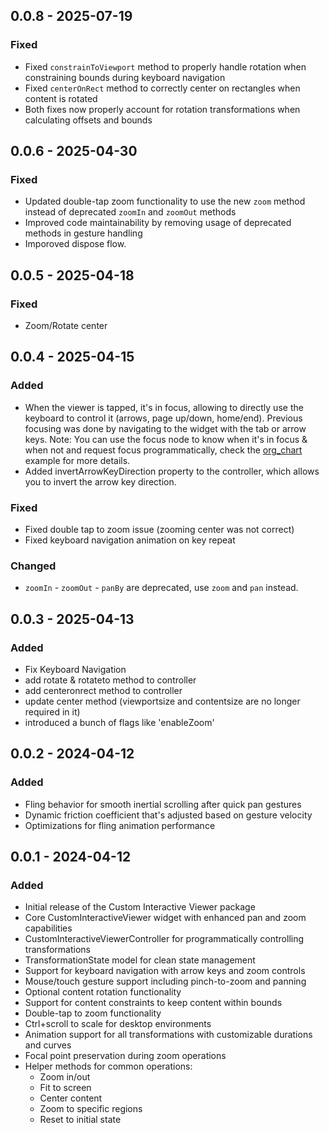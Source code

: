## 0.0.8 - 2025-07-19

### Fixed
- Fixed `constrainToViewport` method to properly handle rotation when constraining bounds during keyboard navigation
- Fixed `centerOnRect` method to correctly center on rectangles when content is rotated
- Both fixes now properly account for rotation transformations when calculating offsets and bounds

## 0.0.6 - 2025-04-30

### Fixed
- Updated double-tap zoom functionality to use the new `zoom` method instead of deprecated `zoomIn` and `zoomOut` methods
- Improved code maintainability by removing usage of deprecated methods in gesture handling
- Imporoved dispose flow.
## 0.0.5 - 2025-04-18
### Fixed
- Zoom/Rotate center


## 0.0.4 - 2025-04-15

### Added
- When the viewer is tapped, it's in focus, allowing to directly use the keyboard to control it (arrows, page up/down, home/end). Previous focusing was done by navigating to the widget with the tab or arrow keys.
  Note: You can use the focus node to know when it's in focus & when not and request focus programmatically, check the [org_chart](https://pub.dev/packages/org_chart) example for more details.
- Added invertArrowKeyDirection property to the controller, which allows you to invert the arrow key direction.

### Fixed
- Fixed double tap to zoom issue (zooming center was not correct)
- Fixed keyboard navigation animation on key repeat

### Changed
- `zoomIn` - `zoomOut` - `panBy` are deprecated, use `zoom` and `pan` instead.


## 0.0.3 - 2025-04-13

### Added
- Fix Keyboard Navigation
- add rotate & rotateto method to controller
- add centeronrect method to controller
- update center method (viewportsize and contentsize are no longer required in it)
- introduced a bunch of flags like 'enableZoom'

## 0.0.2 - 2024-04-12

### Added
- Fling behavior for smooth inertial scrolling after quick pan gestures
- Dynamic friction coefficient that's adjusted based on gesture velocity
- Optimizations for fling animation performance

## 0.0.1 - 2024-04-12

### Added
- Initial release of the Custom Interactive Viewer package
- Core CustomInteractiveViewer widget with enhanced pan and zoom capabilities
- CustomInteractiveViewerController for programmatically controlling transformations
- TransformationState model for clean state management
- Support for keyboard navigation with arrow keys and zoom controls
- Mouse/touch gesture support including pinch-to-zoom and panning
- Optional content rotation functionality
- Support for content constraints to keep content within bounds
- Double-tap to zoom functionality
- Ctrl+scroll to scale for desktop environments
- Animation support for all transformations with customizable durations and curves
- Focal point preservation during zoom operations
- Helper methods for common operations:
  - Zoom in/out
  - Fit to screen
  - Center content
  - Zoom to specific regions
  - Reset to initial state
